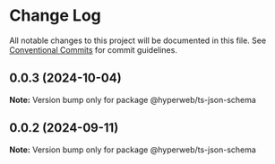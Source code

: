 # Change Log

All notable changes to this project will be documented in this file.
See [Conventional Commits](https://conventionalcommits.org) for commit guidelines.

## 0.0.3 (2024-10-04)

**Note:** Version bump only for package @hyperweb/ts-json-schema





## 0.0.2 (2024-09-11)

**Note:** Version bump only for package @hyperweb/ts-json-schema
